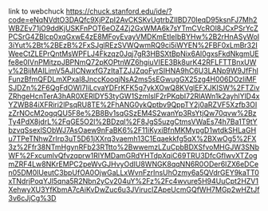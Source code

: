 #
link to webchuck
https://chuck.stanford.edu/ide/?code=eNqNVdtO3DAQfc9XjPZpI2AvCKSKvUgtrbZIIBD70IeqD95ksnFJ7Mh2WBZEv71jO9ddKjUSKFnPOT6eOZ4Zj2GxWMA6k7sYTmCVcROl8JCxPSrYcZPCSrG4ZBlcp0xqGxwE4zE8MFoyEvayVMDKmEtIeIbBYHw%2B2rHnASyWoI3iYut%2Bt%2BEzB%2FxSJglREzSVWQwmRQ9ci5iWYEN%2FBF0xLmBr32IWeeCtZLEPrQntMsWPFLJ4Fkzqz0Jqj7gR3HBSXtBpNix6Al0gxsFkdNkgmUEfe8e0IVnPMitzpJBPNmQ72pKOPtnWZ6hgiuVIEE3Bk8urK42RFLFTTBnxUWv%2BijMAILimV5AJICNwxfG7zItaTZJJZqoFyrSIHNA9hC6U3LANp9W9JfFhlFunzBfmQFDLmXPxaI8JnccKooqjNsA2ms5sEGwugGX25zg4H006DOzliMFSJDZn%2F6QgFdOWI7IiLcvaYDFrKFK5g7ykXOwQ8KVglEFXJKISW%2FTZivZRhgeHcnTerA3hAR0XERlDY53tyGW1SzmlslF2rPKqbI72RlAWn1k2ayhlYlD4xYZWB84iXFRiri2lPsqRU8TE%2FhANG0ykQptbv9QppTY2j0aRZVF5Xzfb3OIzZrNOcM2ogqQU5F8e%2B8Bv1sqGSzEM4S2wanYp3RsYtjQw70qvw%2BzTy4PdX8jdrL%2FqGE5O2l%2BDzql%2F8JgS5uzgCtmsVWaEs74h7Ba1T9tYbzvqSsexlSObWJ7AsOaew9nFaBK6%2F11iKyxiBfnMKMypgD1wtdkSHLaGHu7TPeTNhwZrIrp3uT5D61jXXrq3vaemh13C1Eqaekkfg5qX%2BXwOg5%2FX3z%2Ffr38NTmHgynRFb23RTtto%2BwwemzLZuCpbBDXSfvoMHGJW3SNbWF%2FxcumlvQfvzqprw1RlYMDamGRdYHTdpXqiC69TRU3DfcGfIwvXTZogmZRF4Lw8NKrEMPC2peWvGJHvyOdIU8WNGK8qqNN6R0ODer6IZX6eDCen05DM0lUeutC3bpUfOA0OjwGaLLxWvnFzrInsUhOzmy6a5QVdrGEY9kaTT0xTNdrjPoqYJl5qna5R2Nbn2yCv204uY%2Fz%2Fc4wvure5H94UuCpt2HZV1XehwyXU3YfKbmA7cAiKvDwZuc6u3JVirucIZApeUcmGQfWH7MGp2wHZtJf3v6cJjCg%3D
